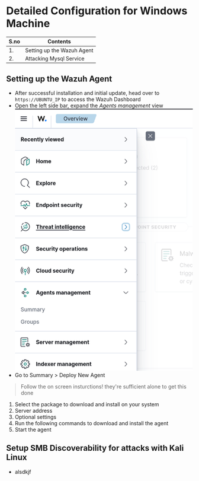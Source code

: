 # Detailed Configuration for Windows Machine

| S.no | Contents |
| --- | --- |
| 1. | Setting up the Wazuh Agent |
| 2. | Attacking Mysql Service |

## Setting up the Wazuh Agent
- After successful installation and initial update, head over to `https://UBUNTU_IP` to access the Wazuh Dashboard
- Open the left side bar, expand the *Agents management* view
![Sidebar](images/sidebar.png)
- Go to Summary > Deploy New Agent
> Follow the on screen insturctions! they're sufficient alone to get this done
1. Select the package to download and install on your system
2. Server address
3. Optional settings
4. Run the following commands to download and install the agent
5. Start the agent

## Setup SMB Discoverability for attacks with Kali Linux
- alsdkjf